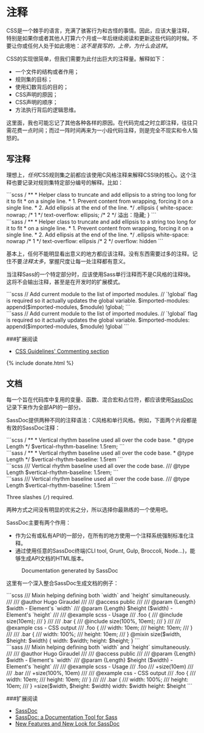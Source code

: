 # 注释

CSS是一个棘手的语言，充满了骇客行为和古怪的事情。因此，应该大量注释，特别是如果你或者其他人打算六个月或一年后继续阅读和更新这些代码的时候。不要让你或任何人处于如此境地：*这不是我写的，上帝，为什么会这样*。

CSS的实现很简单，但我们需要为此付出巨大的注释量。解释如下：

* 一个文件的结构或者作用；
* 规则集的目标；
* 使用幻数背后的目的；
* CSS声明的原因；
* CSS声明的顺序；
* 方法执行背后的逻辑思维。

这里面，我也可能忘记了其他各种各样的原因。在代码完成之时立即注释，往往只需花费一点时间；而过一阵时间再来为一小段代码注释，则是完全不现实和令人恼怒的。

## 写注释

理想上，*任何*CSS规则集之前都应该使用C风格注释来解释CSS块的核心。这个注释也要记录对规则集特定部分编号的解释。比如：

<div class="code-block">
  <div class="code-block__wrapper" data-syntax="scss">
```scss
/ **
 * Helper class to truncate and add ellipsis to a string too long for it to fit
 * on a single line.
 * 1. Prevent content from wrapping, forcing it on a single line.
 * 2. Add ellipsis at the end of the line.
 */
.ellipsis {
  white-space: nowrap; /* 1 */
  text-overflow: ellipsis; /* 2 */
  溢出：隐藏;
}
```
  </div>
  <div class="code-block__wrapper" data-syntax="sass">
```sass
/ **
 * Helper class to truncate and add ellipsis to a string too long for it to fit
 * on a single line.
 * 1. Prevent content from wrapping, forcing it on a single line.
 * 2. Add ellipsis at the end of the line.
 */
.ellipsis
  white-space: nowrap /* 1 */
  text-overflow: ellipsis /* 2 */
  overflow: hidden
```
  </div>
</div>

基本上，任何不能明显看出意义的地方都应该注释。没有东西需要过多的注释。记住不要*注释太多*，掌握尺度让每一处注释都有意义。

当注释Sass的一个特定部分时，应该使用Sass单行注释而不是C风格的注释块。这将不会输出注释，甚至是在开发时的扩展模式。

<div class="code-block">
  <div class="code-block__wrapper" data-syntax="scss">
```scss
// Add current module to the list of imported modules.
// `!global` flag is required so it actually updates the global variable.
$imported-modules: append($imported-modules, $module) !global;
```
  </div>
  <div class="code-block__wrapper" data-syntax="sass">
```sass
// Add current module to the list of imported modules.
// `!global` flag is required so it actually updates the global variable.
$imported-modules: append($imported-modules, $module) !global
```
  </div>
</div>

###扩展阅读

* [CSS Guidelines' Commenting section](http://cssguidelin.es/#commenting)

{% include donate.html %}

## 文档

每一个旨在代码库中复用的变量、函数、混合宏和占位符，都应该使用[SassDoc](http://sassdoc.com)记录下来作为全部API的一部分。

SassDoc提供两种不同的注释语法：C风格和单行风格。例如，下面两个片段都是有效的SassDoc注释：

<div class="code-block">
  <div class="code-block__wrapper" data-syntax="scss">
```scss
/ **
 * Vertical rhythm baseline used all over the code base.
 * @type Length
 */
$vertical-rhythm-baseline: 1.5rem;
```
  </div>
  <div class="code-block__wrapper" data-syntax="sass">
```sass
/ **
 * Vertical rhythm baseline used all over the code base.
 * @type Length
 */
$vertical-rhythm-baseline: 1.5rem
```
  </div>
</div>

<div class="code-block">
  <div class="code-block__wrapper" data-syntax="scss">
```scss
/// Vertical rhythm baseline used all over the code base.
/// @type Length
$vertical-rhythm-baseline: 1.5rem;
```
  </div>
  <div class="code-block__wrapper" data-syntax="sass">
```sass
/// Vertical rhythm baseline used all over the code base.
/// @type Length
$vertical-rhythm-baseline: 1.5rem
```
  </div>
</div>

<div class="note">
  <p>Three slashes (<code>/</code>) required.</p>
</div>

两种方式之间没有明显的优劣之分，所以选择你最熟练的一个使用吧。

SassDoc主要有两个作用：

* 作为公有或私有API的一部分，在所有的地方使用一个注释系统强制标准化注释。
* 通过使用任意的SassDoc终端(CLI tool, Grunt, Gulp, Broccoli, Node...)，能够生成API文档的HTML版本。

<figure>
<img alt="" src="/assets/images/sassdoc-preview.png" />
<figcaption>Documentation generated by SassDoc</figcaption>
</figure>

这里有一个深入整合SassDoc生成文档的例子：

<div class="code-block">
  <div class="code-block__wrapper" data-syntax="scss">
```scss
/// Mixin helping defining both `width` and `height` simultaneously.
///
/// @author Hugo Giraudel
///
/// @access public
///
/// @param {Length} $width - Element's `width`
/// @param {Length} $height ($width) - Element's `height`
///
/// @example scss - Usage
/// .foo {
///   @include size(10em);
/// }
///
/// .bar {
///   @include size(100%, 10em);
/// }
///
/// @example css - CSS output
/// .foo {
///   width: 10em;
///   height: 10em;
/// }
///
/// .bar {
///   width: 100%;
///   height: 10em;
/// }
@mixin size($width, $height: $width) {
  width: $width;
  height: $height;
}
```
  </div>
  <div class="code-block__wrapper" data-syntax="sass">
```sass
/// Mixin helping defining both `width` and `height` simultaneously.
///
/// @author Hugo Giraudel
///
/// @access public
///
/// @param {Length} $width - Element's `width`
/// @param {Length} $height ($width) - Element's `height`
///
/// @example scss - Usage
/// .foo
///   +size(10em)
///
/// .bar
///   +size(100%, 10em)
///
/// @example css - CSS output
/// .foo {
///   width: 10em;
///   height: 10em;
/// }
///
/// .bar {
///   width: 100%;
///   height: 10em;
/// }
=size($width, $height: $width)
  width: $width
  height: $height
```
  </div>
</div>

###扩展阅读

* [SassDoc](http://sassdoc.com)
* [SassDoc: a Documentation Tool for Sass](http://www.sitepoint.com/sassdoc-documentation-tool-sass/)
* [New Features and New Look for SassDoc](http://webdesign.tutsplus.com/articles/new-features-and-a-new-look-for-sassdoc--cms-21914)